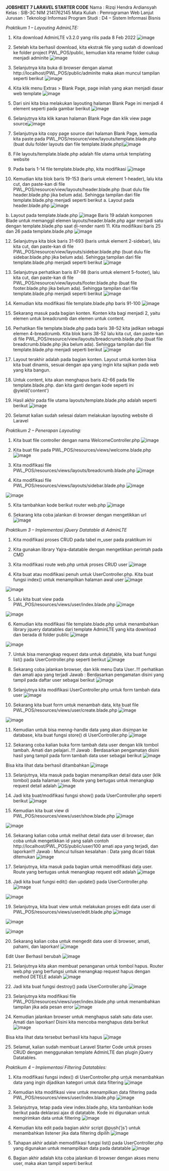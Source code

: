 **JOBSHEET 7 LARAVEL STARTER CODE**
Nama : Rizqi Hendra Ardiansyah
Kelas : SIB-3C
NIM 2141762145
Mata Kuliah : Pemrograman Web Lanjut
Jurusan : Teknologi Informasi
Program Studi : D4 – Sistem Informasi Bisnis

*Praktikum 1 – Layouting AdminLTE:*
1. Kita download AdminLTE v3.2.0 yang rilis pada 8 Feb 2022
![image](https://github.com/RizqiHendraArdiansyah/PWL_2024/assets/91880173/45700190-d8ae-414d-a36f-249f99222323)

2.	Setelah kita berhasil download, kita ekstrak file yang sudah di download ke folder project PWL_POS/public, kemudian kita rename folder cukup menjadi adminlte
![image](https://github.com/RizqiHendraArdiansyah/PWL_2024/assets/91880173/76007e92-10fd-49cf-acb3-30fd2ac3a249)

3.	Selanjutnya kita buka di browser dengan alamat http://localhost/PWL_POS/public/adminlte maka akan muncul tampilan seperti berikut
![image](https://github.com/RizqiHendraArdiansyah/PWL_2024/assets/91880173/6f9cc1be-ab9b-434c-a0d8-5006b3e4c4dd)

4.	Kita klik menu Extras > Blank Page, page inilah yang akan menjadi dasar web template
![image](https://github.com/RizqiHendraArdiansyah/PWL_2024/assets/91880173/d1cf2dad-c594-40a3-a603-8487bf4edff7)

5.	Dari sini kita bisa melakukan layouting halaman Blank Page ini menjadi 4 element seperti pada gambar berikut
![image](https://github.com/RizqiHendraArdiansyah/PWL_2024/assets/91880173/cf21fa8c-358f-41ae-96c0-3ca41e2cbf1e)

6.	Selanjutnya kita klik kanan halaman Blank Page dan klik view page source![image](https://github.com/RizqiHendraArdiansyah/PWL_2024/assets/91880173/d8d5423f-d486-4977-bd59-e3aa01421b6c)

7.	Selanjutnya kita copy page source dari halaman Blank Page, kemudia kita paste pada PWL_POS/resource/view/layouts/template.blade.php (buat dulu folder layouts dan file template.blade.php)![image](https://github.com/RizqiHendraArdiansyah/PWL_2024/assets/91880173/481555ea-8a03-4312-81ae-e71359b24c2d)

8.	File layouts/template.blade.php adalah file utama untuk templating website
9.	Pada baris 1-14 file template.blade.php, kita modifikasi
	![image](https://github.com/RizqiHendraArdiansyah/PWL_2024/assets/91880173/ef754944-963f-4a6e-b239-47c9431adca5)

10.	Kemudian kita blok baris 19-153 (baris untuk element 1-header), lalu kita cut, dan paste-kan di file PWL_POS/resource/view/layouts/header.blade.php (buat dulu file header.blade.php jika belum ada). Sehingga tampilan dari file template.blade.php menjadi seperti berikut
a.	Layout pada header.blade.php
![image](https://github.com/RizqiHendraArdiansyah/PWL_2024/assets/91880173/60369085-6603-4d93-80a2-9b7bf08475f0)

b.	Layout pada template.blade.php
![image](https://github.com/RizqiHendraArdiansyah/PWL_2024/assets/91880173/3bd6f9d5-bbe7-4e66-acc8-7ce9c65649ed)
Baris 19 adalah komponen Blade untuk memanggil elemen layouts/header.blade.php agar menjadi satu dengan template.blade.php saat di-render nanti
11.	Kita modifikasi baris 25 dan 26 pada template.blade.php
![image](https://github.com/RizqiHendraArdiansyah/PWL_2024/assets/91880173/fa1c4c59-1c69-4fa9-a950-27ec9b4ea3ef)

12.	Selanjutnya kita blok baris 31-693 (baris untuk element 2-sidebar), lalu kita cut, dan paste-kan di file PWL_POS/resource/view/layouts/sidebar.blade.php (buat dulu file sidebar.blade.php jika belum ada). Sehingga tampilan dari file template.blade.php menjadi seperti berikut
![image](https://github.com/RizqiHendraArdiansyah/PWL_2024/assets/91880173/5d80866c-0aec-4b4a-90ec-a2c4e98aac31)

13.	Selanjutnya perhatikan baris 87-98 (baris untuk element 5-footer), lalu kita cut, dan paste-kan di file PWL_POS/resource/view/layouts/footer.blade.php (buat file footer.blade.php jika belum ada). Sehingga tampilan dari file template.blade.php menjadi seperti berikut
![image](https://github.com/RizqiHendraArdiansyah/PWL_2024/assets/91880173/d527ee99-7c20-42ff-bf03-4bbcc5d4464a)

14.	Kemudian kita modifikasi file template.blade.php baris 91-100
![image](https://github.com/RizqiHendraArdiansyah/PWL_2024/assets/91880173/25a62309-1599-4a94-8179-15d465967db1)

15.	Sekarang masuk pada bagian konten. Konten kita bagi menjadi 2, yaitu elemen untuk breadcrumb dan elemen untuk content.
16.	Perhatikan file template.blade.php pada baris 38-52 kita jadikan sebagai elemen 4-breadcrumb. Kita blok baris 38-52 lalu kita cut, dan paste-kan di file PWL_POS/resource/view/layouts/breadcrumb.blade.php (buat file breadcrumb.blade.php jika belum ada). Sehingga tampilan dari file template.blade.php menjadi seperti berikut
![image](https://github.com/RizqiHendraArdiansyah/PWL_2024/assets/91880173/780785dd-2a2c-47bc-9ccd-b0da00b32550)

17.	Layout terakhir adalah pada bagian konten. Layout untuk konten bisa kita buat dinamis, sesuai dengan apa yang ingin kita sajikan pada web yang kita bangun.
18.	Untuk content, kita akan menghapus baris 42-66 pada file template.blade.php. dan kita ganti dengan kode seperti ini @yield('content')
19.	Hasil akhir pada file utama layouts/template.blade.php adalah seperti berikut
![image](https://github.com/RizqiHendraArdiansyah/PWL_2024/assets/91880173/ee397c2a-872c-4544-aae6-c8d43ea2319e)

20.	Selamat kalian sudah selesai dalam melakukan layouting website di Laravel

*Praktikum 2 – Penerapan Layouting:*
1.	Kita buat file controller dengan nama WelcomeController.php
![image](https://github.com/RizqiHendraArdiansyah/PWL_2024/assets/91880173/442129b9-0d52-483a-ad38-75e0c0cccb3b)

2.	Kita buat file pada PWL_POS/resources/views/welcome.blade.php
![image](https://github.com/RizqiHendraArdiansyah/PWL_2024/assets/91880173/40f82ad5-3c0f-46e4-830d-5d7fe9db54a7)

3.	Kita modifikasi file PWL_POS/resources/views/layouts/breadcrumb.blade.php
![image](https://github.com/RizqiHendraArdiansyah/PWL_2024/assets/91880173/49289cc5-5654-4855-8e6b-76119250fe6d)

4.	Kita modifikasi file PWL_POS/resources/views/layouts/sidebar.blade.php
![image](https://github.com/RizqiHendraArdiansyah/PWL_2024/assets/91880173/0c57d335-a42d-4e19-acac-997ce593e8bc)

![image](https://github.com/RizqiHendraArdiansyah/PWL_2024/assets/91880173/97ebbdc8-daf4-47a0-b181-ec2c2e4fcf99)

5.	Kita tambahkan kode berikut router web.php
![image](https://github.com/RizqiHendraArdiansyah/PWL_2024/assets/91880173/d38fab7a-96e0-4452-bbbb-ef9973af4bbd)

6.	Sekarang kita coba jalankan di browser dengan mengetikkan url
![image](https://github.com/RizqiHendraArdiansyah/PWL_2024/assets/91880173/c1eb3c10-daf3-48f4-aef9-0a6fb5a86cd6)

*Praktikum 3 – Implementasi jQuery Datatable di AdminLTE*
1.	Kita modifikasi proses CRUD pada tabel m_user pada praktikum ini
2.	Kita gunakan library Yajra-datatable dengan mengetikkan perintah pada CMD
3.	Kita modifikasi route web.php untuk proses CRUD user
![image](https://github.com/RizqiHendraArdiansyah/PWL_2024/assets/91880173/21b798be-be96-4dc4-9bce-18f6d783293c)

4.	Kita buat atau modifikasi penuh untuk UserController.php. Kita buat fungsi index() untuk menampilkan halaman awal user
![image](https://github.com/RizqiHendraArdiansyah/PWL_2024/assets/91880173/1f3dd206-312f-427d-957d-b0371a4a0fe7)

![image](https://github.com/RizqiHendraArdiansyah/PWL_2024/assets/91880173/02757363-22fb-4bf4-a573-281cc40a08eb)

5.	Lalu kita buat view pada PWL_POS/resources/views/user/index.blade.php
![image](https://github.com/RizqiHendraArdiansyah/PWL_2024/assets/91880173/bd66029e-03f1-45bc-8535-0e9f170153ed)

![image](https://github.com/RizqiHendraArdiansyah/PWL_2024/assets/91880173/bec770e7-cae4-42e4-9900-c0b8ac0d4811)

6.	Kemudian kita modifikasi file template.blade.php untuk menambahkan library jquery datatables dari template AdminLTE yang kita download dan berada di folder public
![image](https://github.com/RizqiHendraArdiansyah/PWL_2024/assets/91880173/21472bfa-fee6-4152-ab24-50312a8334ec)

![image](https://github.com/RizqiHendraArdiansyah/PWL_2024/assets/91880173/094463b8-ad38-4e5a-896b-19edd1fc4c62)

7.	Untuk bisa menangkap request data untuk datatable, kita buat fungsi list() pada UserController.php seperti berikut
![image](https://github.com/RizqiHendraArdiansyah/PWL_2024/assets/91880173/d781a02a-f3d2-4a21-98f1-c5a6acc6c64c)

8.	Sekarang coba jalankan browser, dan klik menu Data User..!!! perhatikan dan amati apa yang terjadi 
Jawab : Berdasarkan pengamatan disini yang tampil pada daftar user sebagai berikut
![image](https://github.com/RizqiHendraArdiansyah/PWL_2024/assets/91880173/ee8e11f8-7a93-4dd1-b601-355f35e1ef1c)

9.	Selanjutnya kita modifikasi UserController.php untuk form tambah data user
![image](https://github.com/RizqiHendraArdiansyah/PWL_2024/assets/91880173/5e650d89-20a5-4ac5-8c80-57d04351eba7)

10.	Sekarang kita buat form untuk menambah data, kita buat file PWL_POS/resources/views/user/create.blade.php
![image](https://github.com/RizqiHendraArdiansyah/PWL_2024/assets/91880173/69e4c9f3-9780-4777-ba6d-b9f2060bfd75)

![image](https://github.com/RizqiHendraArdiansyah/PWL_2024/assets/91880173/0e0c9ca7-c862-4bbd-b408-e28d4f1ca16b)

11.	Kemudian untuk bisa menng-handle data yang akan disimpan ke database, kita buat fungsi store() di UserController.php
![image](https://github.com/RizqiHendraArdiansyah/PWL_2024/assets/91880173/c87d4fdc-4b89-4195-b5a9-587a6a48505b)

12.	Sekarang coba kalian buka form tambah data user dengan klik tombol tambah. Amati dan pelajari..!!!
Jawab : Berdasarkan pengamatan disini hasil yang tampil pada form tambah data user sebagai berikut
![image](https://github.com/RizqiHendraArdiansyah/PWL_2024/assets/91880173/e9007462-f145-470b-b16f-7b6a77d65a9a)

Bisa kita lihat data berhasil ditambahkan
![image](https://github.com/RizqiHendraArdiansyah/PWL_2024/assets/91880173/c4a50916-485a-4d72-ac86-247b977a564a)

13.	Selanjutnya, kita masuk pada bagian menampilkan detail data user (klik tombol) pada halaman user. Route yang bertugas untuk menangkap request detail adalah
![image](https://github.com/RizqiHendraArdiansyah/PWL_2024/assets/91880173/ed027d67-1b7e-4657-b45e-971dfd04eb25)

14.	Jadi kita buat/modifikasi fungsi show() pada UserController.php seperti berikut
![image](https://github.com/RizqiHendraArdiansyah/PWL_2024/assets/91880173/c626dc42-12f4-4dc0-ba9a-258ccf031e1f)

15.	Kemudian kita buat view di PWL_POS/resources/views/user/show.blade.php
![image](https://github.com/RizqiHendraArdiansyah/PWL_2024/assets/91880173/67debe7c-3b62-4fa9-910b-1e99811c1acc)

![image](https://github.com/RizqiHendraArdiansyah/PWL_2024/assets/91880173/389a480b-9f7b-4bae-91c5-fbcb311441da)

16.	Sekarang kalian coba untuk melihat detail data user di browser, dan coba untuk mengetikkan id yang salah contoh http://localhost/PWL_POS/public/user/100 amati apa yang terjadi, dan laporkan!!!
Jawab : Muncul tulisan kesalahan : Data yang dicari tidak ditemukan
![image](https://github.com/RizqiHendraArdiansyah/PWL_2024/assets/91880173/be4a7039-666a-4c80-9fbf-40f7fe3d1e84)

17.	Selanjutnya, kita masuk pada bagian untuk memodifikasi data user. Route yang bertugas untuk menangkap request edit adalah
![image](https://github.com/RizqiHendraArdiansyah/PWL_2024/assets/91880173/ecbb31c5-fc56-48dd-8fd7-fb306b8fa7fa)

18.	Jadi kita buat fungsi edit() dan update() pada UserController.php
![image](https://github.com/RizqiHendraArdiansyah/PWL_2024/assets/91880173/f2866e00-4231-4588-9146-065a25b596e8)

![image](https://github.com/RizqiHendraArdiansyah/PWL_2024/assets/91880173/f58be9c9-449d-4578-b433-6122bebd9de5)

19.	Selanjutnya, kita buat view untuk melakukan proses edit data user di PWL_POS/resources/views/user/edit.blade.php
![image](https://github.com/RizqiHendraArdiansyah/PWL_2024/assets/91880173/c50f2a84-6216-43d6-beb6-4d89b10b76b2)

![image](https://github.com/RizqiHendraArdiansyah/PWL_2024/assets/91880173/75912084-276c-4002-97a8-9a3d2a1199cd)

![image](https://github.com/RizqiHendraArdiansyah/PWL_2024/assets/91880173/36ce2d13-ed8e-4f95-ae3c-daadc853802b)

20.	Sekarang kalian coba untuk mengedit data user di browser, amati, pahami, dan laporkan!
![image](https://github.com/RizqiHendraArdiansyah/PWL_2024/assets/91880173/168e7e76-0c88-457d-ab4e-3ec7e26a2c7f)

Edit User Berhasil berubah
![image](https://github.com/RizqiHendraArdiansyah/PWL_2024/assets/91880173/e30dbf5c-de56-4a0d-a7e5-e104e150de8c)

21.	Selanjutnya kita akan membuat penanganan untuk tombol hapus. Router web.php yang berfungsi untuk menangkap request hapus dengan method DETELE adalah
![image](https://github.com/RizqiHendraArdiansyah/PWL_2024/assets/91880173/21eddba0-2370-4ab8-8d11-2c7604d09dae)

22.	Jadi kita buat fungsi destroy() pada UserController.php
![image](https://github.com/RizqiHendraArdiansyah/PWL_2024/assets/91880173/332e3f83-99d8-4fc8-a4f5-c57a87889ab5)

23.	Selanjutnya kita modifikasi file PWL_POS/resources/views/user/index.blade.php untuk menambahkan tampilan jika ada pesan error
![image](https://github.com/RizqiHendraArdiansyah/PWL_2024/assets/91880173/ae57cf49-9174-4555-afdb-240b102e2644)

24.	Kemudian jalankan browser untuk menghapus salah satu data user. Amati dan laporkan!
Disini kita mencoba menghapus data berikut
![image](https://github.com/RizqiHendraArdiansyah/PWL_2024/assets/91880173/aee24e3b-f544-40ce-a3a9-5884695130a8)

Bisa kita lihat data tersebut berhasil kita hapus
![image](https://github.com/RizqiHendraArdiansyah/PWL_2024/assets/91880173/ccf57bed-6898-4f08-82d2-a76a73dc9c39)

25.	Selamat, kalian sudah membuat Laravel Starter Code untuk proses CRUD dengan menggunakan template AdminLTE dan plugin jQuery Datatables.

*Praktikum 4 – Implementasi Filtering Datatables:*
1.	Kita modifikasi fungsi index() di UserController.php untuk menambahkan data yang ingin dijadikan kategori untuk data filtering
![image](https://github.com/RizqiHendraArdiansyah/PWL_2024/assets/91880173/12b6fc2e-5c1c-415d-9507-ab7ba0478b98)

2.	Kemudian kita modifikasi view untuk menampilkan data filtering pada PWL_POS/resources/views/user/index.blade.php
![image](https://github.com/RizqiHendraArdiansyah/PWL_2024/assets/91880173/be141f59-cad5-4805-8ee7-8fe53f8b07bf)

3.	Selanjutnya, tetap pada view index.blade.php, kita tambahkan kode berikut pada deklarasi ajax di datatable. Kode ini digunakan untuk mengirimkan data untuk filtering
![image](https://github.com/RizqiHendraArdiansyah/PWL_2024/assets/91880173/b41853a2-9208-4956-b9df-37d9ef10960e)

4.	Kemudian kita edit pada bagian akhir script @push(‘js’) untuk menambahkan listener jika data filtering dipilih
![image](https://github.com/RizqiHendraArdiansyah/PWL_2024/assets/91880173/e6c20864-3029-4502-8ae4-d23b605dd91b)

5.	Tahapan akhir adalah memodifikasi fungsi list() pada UserController.php yang digunakan untuk menampilkan data pada datatable
![image](https://github.com/RizqiHendraArdiansyah/PWL_2024/assets/91880173/03e0c27a-7963-459f-b4d4-e2a6ee5d62d0)

6.	Bagian akhir adalah kita coba jalankan di browser dengan akses menu user, maka akan tampil seperti berikut
